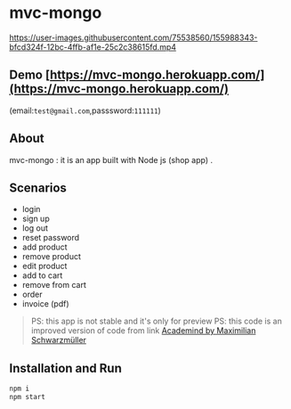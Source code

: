 # mvc-mongo

https://user-images.githubusercontent.com/75538560/155988343-bfcd324f-12bc-4ffb-af1e-25c2c38615fd.mp4

## Demo [https://mvc-mongo.herokuapp.com/](https://mvc-mongo.herokuapp.com/)
(email:`test@gmail.com`,passsword:`111111`)





## About
mvc-mongo : it is an app built with Node js (shop app) .

## Scenarios 

- login
- sign up
- log out
- reset password 
- add product
- remove product
- edit product
- add to cart
- remove from cart
- order
- invoice (pdf)
 
 
> PS: this app is not stable and it's only for  preview
> PS: this code is an improved version of code from link  [Academind by Maximilian Schwarzmüller](https://www.udemy.com/course/nodejs-the-complete-guide/)
 
## Installation and Run

```sh
npm i
npm start
``` 

